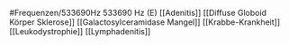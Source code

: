 #Frequenzen/533690Hz
533690 Hz (E)
[[Adenitis]]
[[Diffuse Globoid Körper Sklerose]]
[[Galactosylceramidase Mangel]]
[[Krabbe-Krankheit]]
[[Leukodystrophie]]
[[Lymphadenitis]]